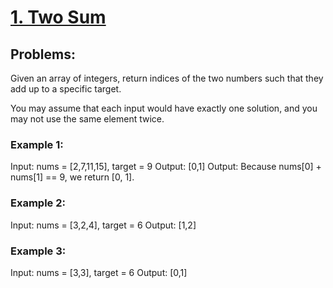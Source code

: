 # [1. Two Sum](https://leetcode.com/problems/two-sum/)

## Problems:

Given an array of integers, return indices of the two numbers such that they add up to a specific target.

You may assume that each input would have exactly one solution, and you may not use the same element twice.

### Example 1:

Input: nums = [2,7,11,15], target = 9
Output: [0,1]
Output: Because nums[0] + nums[1] == 9, we return [0, 1].


### Example 2:

Input: nums = [3,2,4], target = 6
Output: [1,2]


### Example 3:

Input: nums = [3,3], target = 6
Output: [0,1]